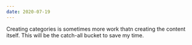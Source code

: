 ```yaml
---
date: 2020-07-19
---
```


Creating categories is sometimes more work thatn creating the content itself.
This will be the catch-all bucket to save my time.